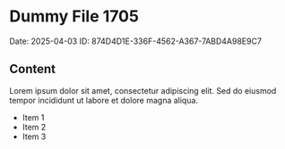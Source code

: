 # Dummy File 1705

Date: 2025-04-03
ID: 874D4D1E-336F-4562-A367-7ABD4A98E9C7

## Content

Lorem ipsum dolor sit amet, consectetur adipiscing elit.
Sed do eiusmod tempor incididunt ut labore et dolore magna aliqua.

* Item 1
* Item 2
* Item 3
